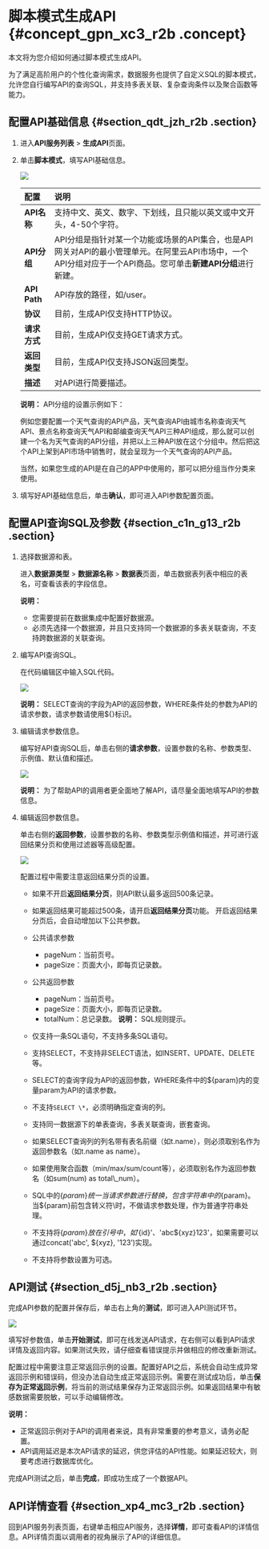 # 脚本模式生成API {#concept_gpn_xc3_r2b .concept}

本文将为您介绍如何通过脚本模式生成API。

为了满足高阶用户的个性化查询需求，数据服务也提供了自定义SQL的脚本模式，允许您自行编写API的查询SQL，并支持多表关联、复杂查询条件以及聚合函数等能力。

## 配置API基础信息 {#section_qdt_jzh_r2b .section}

1.  进入**API服务列表** \> **生成API**页面。
2.  单击**脚本模式**，填写API基础信息。

    ![](http://static-aliyun-doc.oss-cn-hangzhou.aliyuncs.com/assets/img/16407/15542820178791_zh-CN.png)

    |配置|说明|
    |:-|:-|
    |**API名称**|支持中文、英文、数字、下划线，且只能以英文或中文开头，4-50个字符。|
    |**API分组**|API分组是指针对某一个功能或场景的API集合，也是API网关对API的最小管理单元。在阿里云API市场中，一个API分组对应于一个API商品。您可单击**新建API分组**进行新建。|
    |**API Path**|API存放的路径，如/user。|
    |**协议**|目前，生成API仅支持HTTP协议。|
    |**请求方式**|目前，生成API仅支持GET请求方式。|
    |**返回类型**|目前，生成API仅支持JSON返回类型。|
    |**描述**|对API进行简要描述。|

    **说明：** API分组的设置示例如下：

    例如您要配置一个天气查询的API产品，天气查询API由城市名称查询天气API、景点名称查询天气API和邮编查询天气API三种API组成，那么就可以创建一个名为天气查询的API分组，并把以上三种API放在这个分组中。然后把这个API上架到API市场中销售时，就会呈现为一个天气查询的API产品。

    当然，如果您生成的API是在自己的APP中使用的，那可以把分组当作分类来使用。

3.  填写好API基础信息后，单击**确认**，即可进入API参数配置页面。

## 配置API查询SQL及参数 {#section_c1n_g13_r2b .section}

1.  选择数据源和表。

    进入**数据源类型** \> **数据源名称** \> **数据表**页面，单击数据表列表中相应的表名，可查看该表的字段信息。

    **说明：** 

    -   您需要提前在数据集成中配置好数据源。
    -   必须先选择一个数据源，并且只支持同一个数据源的多表关联查询，不支持跨数据源的关联查询。
2.  编写API查询SQL。

    在代码编辑区中输入SQL代码。

    ![](http://static-aliyun-doc.oss-cn-hangzhou.aliyuncs.com/assets/img/16408/15542820178802_zh-CN.png)

    **说明：** SELECT查询的字段为API的返回参数，WHERE条件处的参数为API的请求参数，请求参数请使用$\{\}标识。

3.  编辑请求参数信息。

    编写好API查询SQL后，单击右侧的**请求参数**，设置参数的名称、参数类型、示例值、默认值和描述。

    ![](http://static-aliyun-doc.oss-cn-hangzhou.aliyuncs.com/assets/img/16408/15542820178803_zh-CN.png)

    **说明：** 为了帮助API的调用者更全面地了解API，请尽量全面地填写API的参数信息。

4.  编辑返回参数信息。

    单击右侧的**返回参数**，设置参数的名称、参数类型示例值和描述，并可进行返回结果分页和使用过滤器等高级配置。

    ![](http://static-aliyun-doc.oss-cn-hangzhou.aliyuncs.com/assets/img/16408/155428201743280_zh-CN.png)

    配置过程中需要注意返回结果分页的设置。

    -   如果不开启**返回结果分页**，则API默认最多返回500条记录。
    -   如果返回结果可能超过500条，请开启**返回结果分页**功能。
    开启返回结果分页后，会自动增加以下公共参数。

    -   公共请求参数
        -   pageNum：当前页号。
        -   pageSize：页面大小，即每页记录数。
    -   公共返回参数
        -   pageNum：当前页号。
        -   pageSize：页面大小，即每页记录数。
        -   totalNum：总记录数。
    **说明：** SQL规则提示。

    -   仅支持一条SQL语句，不支持多条SQL语句。
    -   支持SELECT，不支持非SELECT语法，如INSERT、UPDATE、DELETE等。
    -   SELECT的查询字段为API的返回参数，WHERE条件中的$\{param\}内的变量param为API的请求参数。
    -   不支持`SELECT \*`，必须明确指定查询的列。
    -   支持同一数据源下的单表查询，多表关联查询，嵌套查询。
    -   如果SELECT查询列的列名带有表名前缀（如t.name），则必须取别名作为返回参数名（如t.name as name）。
    -   如果使用聚合函数（min/max/sum/count等），必须取别名作为返回参数名（如sum\(num\) as total\\\_num）。
    -   SQL中的$\{param\}统一当请求参数进行替换，包含字符串中的$\{param\}。当$\{param\}前包含转义符\\时，不做请求参数处理，作为普通字符串处理。
    -   不支持将$\{param\}放在引号中，如'$\{id\}'、'abc$\{xyz\}123'，如果需要可以通过concat\('abc', $\{xyz\}, '123’\)实现。
    -   不支持将参数设置为可选。

## API测试 {#section_d5j_nb3_r2b .section}

完成API参数的配置并保存后，单击右上角的**测试**，即可进入API测试环节。

![](http://static-aliyun-doc.oss-cn-hangzhou.aliyuncs.com/assets/img/16408/155428201743281_zh-CN.png)

填写好参数值，单击**开始测试**，即可在线发送API请求，在右侧可以看到API请求详情及返回内容。如果测试失败，请仔细查看错误提示并做相应的修改重新测试。

配置过程中需要注意正常返回示例的设置。配置好API之后，系统会自动生成异常返回示例和错误码，但没办法自动生成正常返回示例。需要在测试成功后，单击**保存为正常返回示例**，将当前的测试结果保存为正常返回示例。如果返回结果中有敏感数据需要脱敏，可以手动编辑修改。

**说明：** 

-   正常返回示例对于API的调用者来说，具有非常重要的参考意义，请务必配置。
-   API调用延迟是本次API请求的延迟，供您评估的API性能。如果延迟较大，则要考虑进行数据库优化。

完成API测试之后，单击**完成**，即成功生成了一个数据API。

## API详情查看 {#section_xp4_mc3_r2b .section}

回到API服务列表页面，右键单击相应API服务，选择**详情**，即可查看API的详情信息。API详情页面以调用者的视角展示了API的详细信息。

